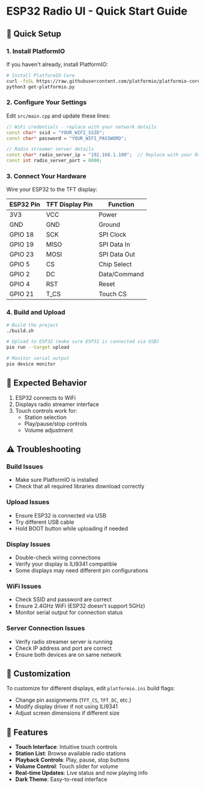 # ESP32 Radio UI - Quick Start Guide

## 🚀 Quick Setup

### 1. Install PlatformIO
If you haven't already, install PlatformIO:
```bash
# Install PlatformIO Core
curl -fsSL https://raw.githubusercontent.com/platformio/platformio-core-installer/master/get-platformio.py -o get-platformio.py
python3 get-platformio.py
```

### 2. Configure Your Settings
Edit `src/main.cpp` and update these lines:

```cpp
// WiFi credentials - replace with your network details
const char* ssid = "YOUR_WIFI_SSID";
const char* password = "YOUR_WIFI_PASSWORD";

// Radio streamer server details
const char* radio_server_ip = "192.168.1.100";  // Replace with your Raspberry Pi IP
const int radio_server_port = 8000;
```

### 3. Connect Your Hardware
Wire your ESP32 to the TFT display:

| ESP32 Pin | TFT Display Pin | Function |
|-----------|-----------------|----------|
| 3V3 | VCC | Power |
| GND | GND | Ground |
| GPIO 18 | SCK | SPI Clock |
| GPIO 19 | MISO | SPI Data In |
| GPIO 23 | MOSI | SPI Data Out |
| GPIO 5 | CS | Chip Select |
| GPIO 2 | DC | Data/Command |
| GPIO 4 | RST | Reset |
| GPIO 21 | T_CS | Touch CS |

### 4. Build and Upload
```bash
# Build the project
./build.sh

# Upload to ESP32 (make sure ESP32 is connected via USB)
pio run --target upload

# Monitor serial output
pio device monitor
```

## 🎯 Expected Behavior

1. ESP32 connects to WiFi
2. Displays radio streamer interface
3. Touch controls work for:
   - Station selection
   - Play/pause/stop controls
   - Volume adjustment

## ⚠️ Troubleshooting

### Build Issues
- Make sure PlatformIO is installed
- Check that all required libraries download correctly

### Upload Issues
- Ensure ESP32 is connected via USB
- Try different USB cable
- Hold BOOT button while uploading if needed

### Display Issues
- Double-check wiring connections
- Verify your display is ILI9341 compatible
- Some displays may need different pin configurations

### WiFi Issues
- Check SSID and password are correct
- Ensure 2.4GHz WiFi (ESP32 doesn't support 5GHz)
- Monitor serial output for connection status

### Server Connection Issues
- Verify radio streamer server is running
- Check IP address and port are correct
- Ensure both devices are on same network

## 🔧 Customization

To customize for different displays, edit `platformio.ini` build flags:
- Change pin assignments (`TFT_CS`, `TFT_DC`, etc.)
- Modify display driver if not using ILI9341
- Adjust screen dimensions if different size

## 📱 Features

- **Touch Interface**: Intuitive touch controls
- **Station List**: Browse available radio stations
- **Playback Controls**: Play, pause, stop buttons
- **Volume Control**: Touch slider for volume
- **Real-time Updates**: Live status and now playing info
- **Dark Theme**: Easy-to-read interface
